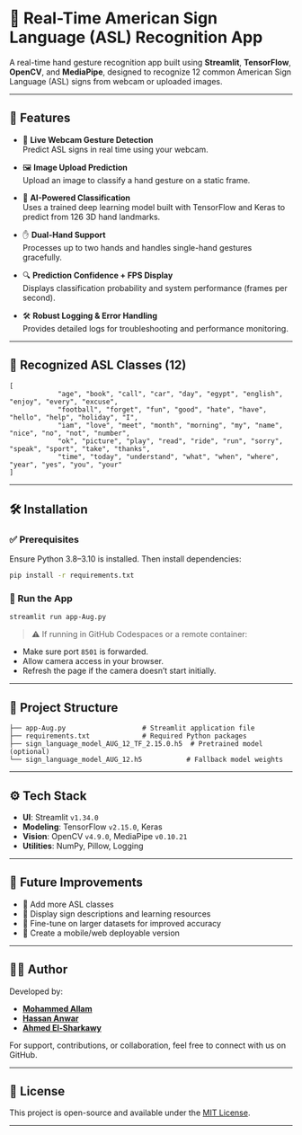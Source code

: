 # 🤟 Real-Time American Sign Language (ASL) Recognition App

A real-time hand gesture recognition app built using **Streamlit**, **TensorFlow**, **OpenCV**, and **MediaPipe**, designed to recognize 12 common American Sign Language (ASL) signs from webcam or uploaded images.

---

## 🚀 Features

- 🎥 **Live Webcam Gesture Detection**  
  Predict ASL signs in real time using your webcam.

- 🖼️ **Image Upload Prediction**  
  Upload an image to classify a hand gesture on a static frame.

- 🤖 **AI-Powered Classification**  
  Uses a trained deep learning model built with TensorFlow and Keras to predict from 126 3D hand landmarks.

- ✋ **Dual-Hand Support**  
  Processes up to two hands and handles single-hand gestures gracefully.

- 🔍 **Prediction Confidence + FPS Display**  
  Displays classification probability and system performance (frames per second).

- 🛠️ **Robust Logging & Error Handling**  
  Provides detailed logs for troubleshooting and performance monitoring.

---

## 🧠 Recognized ASL Classes (12)

```text
[
            "age", "book", "call", "car", "day", "egypt", "english", "enjoy", "every", "excuse",
            "football", "forget", "fun", "good", "hate", "have", "hello", "help", "holiday", "I",
            "iam", "love", "meet", "month", "morning", "my", "name", "nice", "no", "not", "number", 
            "ok", "picture", "play", "read", "ride", "run", "sorry", "speak", "sport", "take", "thanks",
            "time", "today", "understand", "what", "when", "where", "year", "yes", "you", "your"
]
````

---

## 🛠️ Installation

### ✅ Prerequisites

Ensure Python 3.8–3.10 is installed. Then install dependencies:

```bash
pip install -r requirements.txt
```

### 🔧 Run the App

```bash
streamlit run app-Aug.py
```

> ⚠️ If running in GitHub Codespaces or a remote container:

* Make sure port `8501` is forwarded.
* Allow camera access in your browser.
* Refresh the page if the camera doesn’t start initially.

---

## 📂 Project Structure

```
├── app-Aug.py                   # Streamlit application file
├── requirements.txt             # Required Python packages
├── sign_language_model_AUG_12_TF_2.15.0.h5  # Pretrained model (optional)
└── sign_language_model_AUG_12.h5           # Fallback model weights
```

---

## ⚙️ Tech Stack

* **UI**: Streamlit `v1.34.0`
* **Modeling**: TensorFlow `v2.15.0`, Keras
* **Vision**: OpenCV `v4.9.0`, MediaPipe `v0.10.21`
* **Utilities**: NumPy, Pillow, Logging

---

## 📌 Future Improvements

* 🔡 Add more ASL classes
* 🧾 Display sign descriptions and learning resources
* 🧠 Fine-tune on larger datasets for improved accuracy
* 📱 Create a mobile/web deployable version

---

## 👨‍💻 Author

Developed by:

* [**Mohammed Allam**](https://github.com/mohamedallamai)
* [**Hassan Anwar**](https://github.com/hassancodeanwar)
* [**Ahmed El-Sharkawy**](https://github.com/user-name)

For support, contributions, or collaboration, feel free to connect with us on GitHub.

---

## 📄 License

This project is open-source and available under the [MIT License](LICENSE).

---
